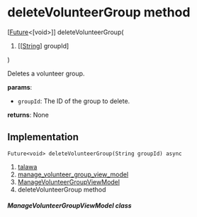 
<div>

# deleteVolunteerGroup method

</div>


[[Future](https://api.flutter.dev/flutter/dart-core/Future-class.html)\<[void\>]]
deleteVolunteerGroup(

1.  [[[String](https://api.flutter.dev/flutter/dart-core/String-class.md)]
    groupId]

)



Deletes a volunteer group.

**params**:

-   `groupId`: The ID of the group to delete.

**returns**: None



## Implementation

``` language-dart
Future<void> deleteVolunteerGroup(String groupId) async 
```







1.  [talawa](../../index.md)
2.  [manage_volunteer_group_view_model](../../view_model_after_auth_view_models_event_view_models_manage_volunteer_group_view_model/)
3.  [ManageVolunteerGroupViewModel](../../view_model_after_auth_view_models_event_view_models_manage_volunteer_group_view_model/ManageVolunteerGroupViewModel-class.md)
4.  deleteVolunteerGroup method

##### ManageVolunteerGroupViewModel class








